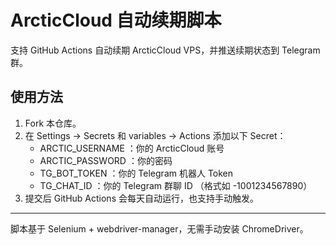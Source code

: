 # ArcticCloud 自动续期脚本

支持 GitHub Actions 自动续期 ArcticCloud VPS，并推送续期状态到 Telegram 群。

## 使用方法

1. Fork 本仓库。
2. 在 Settings -> Secrets 和 variables -> Actions 添加以下 Secret：
   - ARCTIC_USERNAME ：你的 ArcticCloud 账号
   - ARCTIC_PASSWORD ：你的密码
   - TG_BOT_TOKEN ：你的 Telegram 机器人 Token
   - TG_CHAT_ID ：你的 Telegram 群聊 ID （格式如 -1001234567890）
3. 提交后 GitHub Actions 会每天自动运行，也支持手动触发。

---

脚本基于 Selenium + webdriver-manager，无需手动安装 ChromeDriver。
